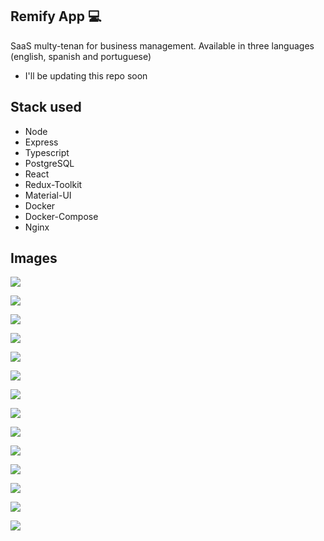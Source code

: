 ## Remify App 💻

SaaS multy-tenan for business management.
Available in three languages (english, spanish and portuguese)

- I'll be updating this repo soon

## Stack used

- Node
- Express
- Typescript
- PostgreSQL
- React
- Redux-Toolkit
- Material-UI
- Docker
- Docker-Compose
- Nginx

## Images

![](./browser1.png)

![](./conf.png)

![](./eng.png)

![](./port.png)

![](./browser2.png)

![](./ingreso7.png)

![](./tenantotro2.png)

![](./ingreso2.png)

![](./ingreso3.png)

![](./ingreso4.png)

![](./pwa1.png)

![](./pwa.png)

![](./pwa2.png)

![](./arq-multitenant.png)
